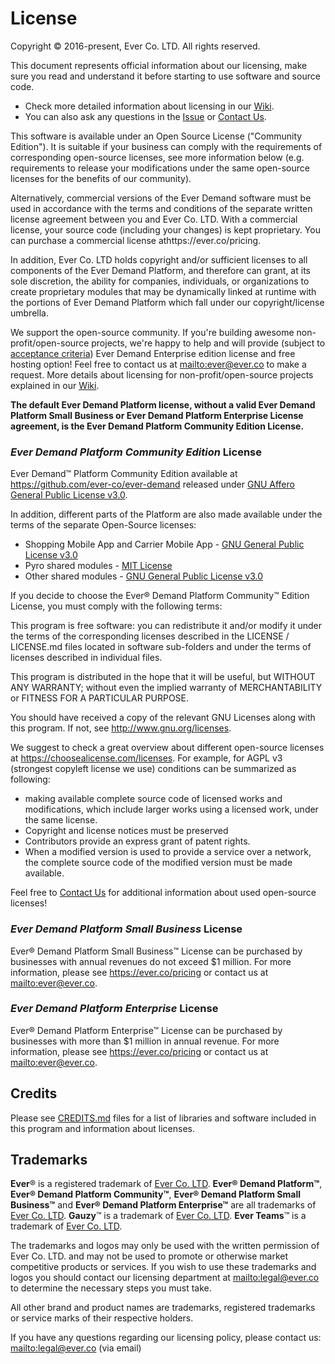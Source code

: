 # License

Copyright © 2016-present, Ever Co. LTD. All rights reserved.

This document represents official information about our licensing, make sure you read and understand it before starting to use software and source code.

- Check more detailed information about licensing in our [Wiki](https://github.com/ever-co/ever-demand/wiki/Licensing).
- You can also ask any questions in the [Issue](https://github.com/ever-co/ever-demand/issues/1428) or [Contact Us](https://github.com/ever-co/ever-demand#contact-us).

This software is available under an Open Source License ("Community Edition"). It is suitable if your business can comply with the requirements of corresponding open-source licenses, see more information below (e.g. requirements to release your modifications under the same open-source licenses for the benefits of our community).

Alternatively, commercial versions of the Ever Demand software must be used in accordance with the terms and conditions of the separate written license agreement between you and Ever Co. LTD. With a commercial license, your source code (including your changes) is kept proprietary. You can purchase a commercial license athttps://ever.co/pricing.

In addition, Ever Co. LTD holds copyright and/or sufficient licenses to all components of the Ever Demand Platform, and therefore can grant, at its sole discretion, the ability for companies, individuals, or organizations to create proprietary modules that may be dynamically linked at runtime with the portions of Ever Demand Platform which fall under our copyright/license umbrella.

We support the open-source community. If you're building awesome non-profit/open-source projects, we're happy to help and will provide (subject to [acceptance criteria](https://github.com/ever-co/ever-demand/wiki/Free-license-and-hosting-for-Non-profit-and-Open-Source-projects)) Ever Demand Enterprise edition license and free hosting option! Feel free to contact us at <mailto:ever@ever.co> to make a request. More details about licensing for non-profit/open-source projects explained in our [Wiki](https://github.com/ever-co/ever-demand/wiki/Free-license-and-hosting-for-Non-profit-and-Open-Source-projects).

**The default Ever Demand Platform license, without a valid Ever Demand Platform Small Business or Ever Demand Platform Enterprise License agreement, is the Ever Demand Platform Community Edition License.**

### _Ever Demand Platform Community Edition_ License

Ever Demand™ Platform Community Edition available at https://github.com/ever-co/ever-demand released under [GNU Affero General Public License v3.0](https://www.gnu.org/licenses/agpl-3.0.txt).

In addition, different parts of the Platform are also made available under the terms of the separate Open-Source licenses:

-   Shopping Mobile App and Carrier Mobile App - [GNU General Public License v3.0](https://www.gnu.org/licenses/gpl-3.0.txt)
-   Pyro shared modules - [MIT License](https://opensource.org/licenses/MIT)
-   Other shared modules - [GNU General Public License v3.0](https://www.gnu.org/licenses/gpl-3.0.txt)

If you decide to choose the Ever® Demand Platform Community™ Edition License, you must comply with the following terms:

This program is free software: you can redistribute it and/or modify it under the terms of the corresponding licenses described in the LICENSE / LICENSE.md files located in software sub-folders and under the terms of licenses described in individual files.

This program is distributed in the hope that it will be useful, but WITHOUT ANY WARRANTY; without even the implied warranty of MERCHANTABILITY or FITNESS FOR A PARTICULAR PURPOSE.

You should have received a copy of the relevant GNU Licenses along with this program. If not, see <http://www.gnu.org/licenses>.

We suggest to check a great overview about different open-source licenses at <https://choosealicense.com/licenses>.
For example, for AGPL v3 (strongest copyleft license we use) conditions can be summarized as following:
- making available complete source code of licensed works and modifications, which include larger works using a licensed work, under the same license.
- Copyright and license notices must be preserved
- Contributors provide an express grant of patent rights.
- When a modified version is used to provide a service over a network, the complete source code of the modified version must be made available.

Feel free to [Contact Us](https://github.com/ever-co/ever-demand#contact-us) for additional information about used open-source licenses!

### _Ever Demand Platform Small Business_ License

Ever® Demand Platform Small Business™ License can be purchased by businesses with annual revenues do not exceed $1 million.
For more information, please see https://ever.co/pricing or contact us at <mailto:ever@ever.co>.

### _Ever Demand Platform Enterprise_ License

Ever® Demand Platform Enterprise™ License can be purchased by businesses with more than $1 million in annual revenue.
For more information, please see https://ever.co/pricing or contact us at <mailto:ever@ever.co>.

## Credits

Please see [CREDITS.md](CREDITS.md) files for a list of libraries and software included in this program and information about licenses.

## Trademarks

**Ever**® is a registered trademark of [Ever Co. LTD](https://ever.co).
**Ever® Demand Platform™**, **Ever® Demand Platform Community™**, **Ever® Demand Platform Small Business™** and **Ever® Demand Platform Enterprise™** are all trademarks of [Ever Co. LTD](https://ever.co).
**Gauzy**™ is a trademark of [Ever Co. LTD](https://ever.co).
**Ever Teams**™ is a trademark of [Ever Co. LTD](https://ever.co).

The trademarks and logos may only be used with the written permission of Ever Co. LTD. and may not be used to promote or otherwise market competitive products or services.
If you wish to use these trademarks and logos you should contact our licensing department at <mailto:legal@ever.co> to determine the necessary steps you must take.

All other brand and product names are trademarks, registered trademarks or service marks of their respective holders.

If you have any questions regarding our licensing policy, please contact us: <mailto:legal@ever.co> (via email)
